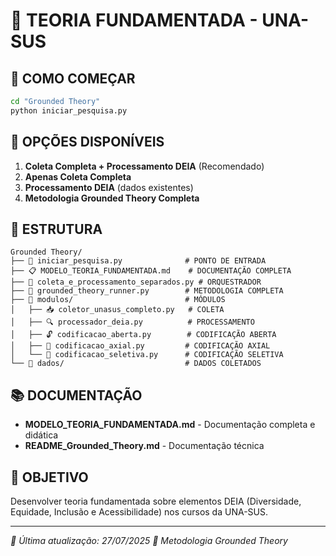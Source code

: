 # 🧠 **TEORIA FUNDAMENTADA - UNA-SUS**

## 🚀 **COMO COMEÇAR**

```bash
cd "Grounded Theory"
python iniciar_pesquisa.py
```

## 🎯 **OPÇÕES DISPONÍVEIS**

1. **Coleta Completa + Processamento DEIA** (Recomendado)
2. **Apenas Coleta Completa**
3. **Processamento DEIA** (dados existentes)
4. **Metodologia Grounded Theory Completa**

## 📁 **ESTRUTURA**

```
Grounded Theory/
├── 🚀 iniciar_pesquisa.py              # PONTO DE ENTRADA
├── 📋 MODELO_TEORIA_FUNDAMENTADA.md    # DOCUMENTAÇÃO COMPLETA
├── 🔄 coleta_e_processamento_separados.py # ORQUESTRADOR
├── 🧠 grounded_theory_runner.py        # METODOLOGIA COMPLETA
├── 📁 modulos/                         # MÓDULOS
│   ├── 📥 coletor_unasus_completo.py   # COLETA
│   ├── 🔍 processador_deia.py          # PROCESSAMENTO
│   ├── 🔓 codificacao_aberta.py        # CODIFICAÇÃO ABERTA
│   ├── 🔗 codificacao_axial.py         # CODIFICAÇÃO AXIAL
│   └── 🎯 codificacao_seletiva.py      # CODIFICAÇÃO SELETIVA
└── 📁 dados/                           # DADOS COLETADOS
```

## 📚 **DOCUMENTAÇÃO**

- **MODELO_TEORIA_FUNDAMENTADA.md** - Documentação completa e didática
- **README_Grounded_Theory.md** - Documentação técnica

## 🎯 **OBJETIVO**

Desenvolver teoria fundamentada sobre elementos DEIA (Diversidade, Equidade, Inclusão e Acessibilidade) nos cursos da UNA-SUS.

---

*📅 Última atualização: 27/07/2025*
*🧠 Metodologia Grounded Theory* 